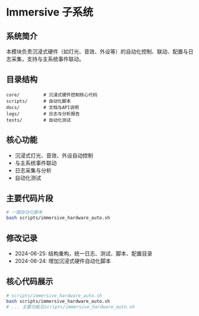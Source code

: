 # Immersive 子系统

## 系统简介
本模块负责沉浸式硬件（如灯光、音效、外设等）的自动化控制、联动、配置与日志采集，支持与主系统事件联动。

## 目录结构
```
core/         # 沉浸式硬件控制核心代码
scripts/      # 自动化脚本
docs/         # 文档与API说明
logs/         # 日志与分析报告
tests/        # 自动化测试
```

## 核心功能
- 沉浸式灯光、音效、外设自动控制
- 与主系统事件联动
- 日志采集与分析
- 自动化测试

## 主要代码片段
```bash
# 一键自动化脚本
bash scripts/immersive_hardware_auto.sh
```

## 修改记录
- 2024-06-25: 结构重构，统一日志、测试、脚本、配置目录
- 2024-06-24: 增加沉浸式硬件自动化脚本

## 核心代码展示
```bash
# scripts/immersive_hardware_auto.sh
bash scripts/immersive_hardware_auto.sh
# ... 主要功能见scripts/immersive_hardware_auto.sh
``` 